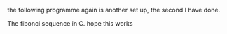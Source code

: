 the following programme again is another set up, the second I have done. 

The fibonci sequence in C. 
hope this works
